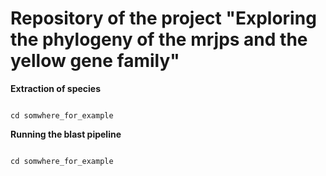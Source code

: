 # Repository of the project "Exploring the phylogeny of the mrjps and the yellow gene family"

**Extraction of species**
```shell

cd somwhere_for_example

```



**Running the blast pipeline**

```shell

cd somwhere_for_example

```

